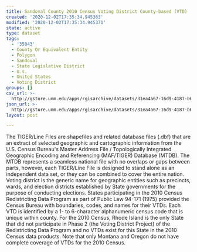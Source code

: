 ```yaml
---
title: Sandoval County 2010 Census Voting District County-based (VTD)
created: '2020-12-02T17:35:34.945363'
modified: '2020-12-02T17:35:34.945371'
state: active
type: dataset
tags:
  - '35043'
  - County Or Equivalent Entity
  - Polygon
  - Sandoval
  - State Legislative District
  - U.s.
  - United States
  - Voting District
groups: []
csv_url: >-
  http://gstore.unm.edu/apps/rgisarchive/datasets/31ea4a67-16d9-4187-b63c-3cd3374cb3ce/tl_2010_35043_vtd10.derived.csv
json_url: >-
  http://gstore.unm.edu/apps/rgisarchive/datasets/31ea4a67-16d9-4187-b63c-3cd3374cb3ce/tl_2010_35043_vtd10.derived.json
layout: post

---
```

The TIGER/Line Files are shapefiles and related database files (.dbf) that are an extract of selected geographic and cartographic information from the U.S. Census Bureau's Master Address File / Topologically Integrated Geographic Encoding and Referencing (MAF/TIGER) Database (MTDB).  The MTDB represents a seamless national file with no overlaps or gaps between parts, however, each TIGER/Line File is designed to stand alone as an independent data set, or they can be combined to cover the entire nation.  Voting district is the generic name for geographic entities such as precincts, wards, and election districts established by State governments for the purpose of conducting elections.  States participating in the 2010 Census Redistricting Data Program as part of Public Law 94-171 (1975) provided the Census Bureau with boundaries, codes, and names for their VTDs.  Each VTD is identified by a 1- to 6-character alphanumeric census code that is unique within county.  For the 2010 Census, Rhode Island is the only State that did not participate in Phase 2 (the Voting District Project) of the Redistricting Data Program and no VTDs exist for this State in the 2010 Census data products.  Note that only Montana and Oregon do not have complete coverage of VTDs for the 2010 Census.  

